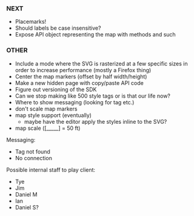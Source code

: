 ### NEXT

- Placemarks!
- Should labels be case insensitive?
- Expose API object representing the map with methods and such

### OTHER

- Include a mode where the SVG is rasterized at a few specific sizes in order to
  increase performance (mostly a Firefox thing)
- Center the map markers (offset by half width/height)
- Make a new hidden page with copy/paste API code
- Figure out versioning of the SDK
- Can we stop making like 500 style tags or is that our life now?
- Where to show messaging (looking for tag etc.)
- don't scale map markers
- map style support (eventually)
  - maybe have the editor apply the styles inline to the SVG?
- map scale ([_____] = 50 ft)

Messaging:

- Tag not found
- No connection

Possible internal staff to play client:

- Tye
- Jim
- Daniel M
- Ian
- Daniel S?
